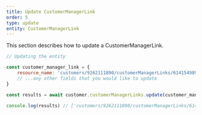 ```yaml
---
title: Update CustomerManagerLink
order: 5
type: update
entity: CustomerManagerLink
---
```


This section describes how to update a CustomerManagerLink.

```javascript
// Updating the entity

const customer_manager_link = {
    resource_name: 'customers/9262111890/customerManagerLinks/6141549892~121665495', // The resource_name is required
    // ...any other fields that you would like to update
}

const results = await customer.customerManagerLinks.update(customer_manager_link)

console.log(results) // ['customers/9262111890/customerManagerLinks/6141549892~121665495']
```

